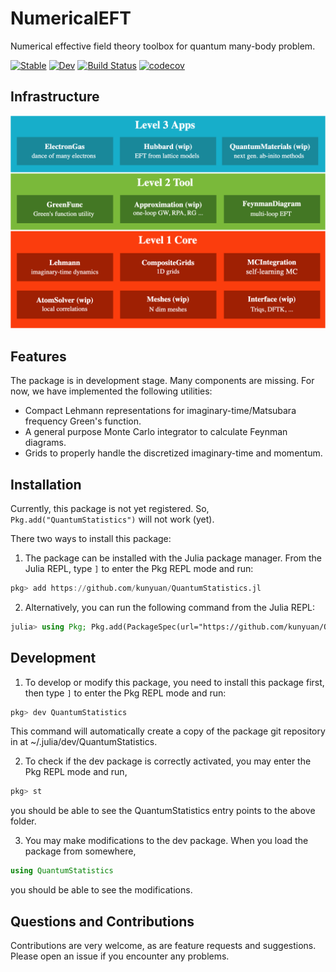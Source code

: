 # NumericalEFT

Numerical effective field theory toolbox for quantum many-body problem.

[![Stable](https://img.shields.io/badge/docs-stable-blue.svg)](https://numericalEFT.github.io/NumericalEFT.jl/)
[![Dev](https://img.shields.io/badge/docs-dev-blue.svg)](https://numericalEFT.github.io/NumericalEFT.jl/)
[![Build Status](https://github.com/numericalEFT/NumericalEFT.jl/workflows/CI/badge.svg)](https://github.com/numericalEFT/NumericalEFT.jl/actions)
[![codecov](https://codecov.io/gh/numericalEFT/NumericalEFT.jl/branch/master/graph/badge.svg?token=OKnDPEC3In)](https://codecov.io/gh/numericalEFT/NumericalEFT.jl)

## Infrastructure

![NumericalEFT](docs/src/assets/numericalEFT.png)

## Features

The package is in development stage. Many components are missing. For now, we have implemented the following utilities:

- Compact Lehmann representations for imaginary-time/Matsubara frequency Green's function.
- A general purpose Monte Carlo integrator to calculate Feynman diagrams.
- Grids to properly handle the discretized imaginary-time and momentum.
<!-- - Fast elementary math functions. Some of them are adapted from the package [Yeppp.jl](https://github.com/JuliaMath/Yeppp.jl). It supports more generic array types than the original package. -->


## Installation

Currently, this package is not yet registered. So, `Pkg.add("QuantumStatistics")` will not work (yet).

There two ways to install this package:

1. The package can be installed with the Julia package manager. 
From the Julia REPL, type `]` to enter the Pkg REPL mode and run:
```julia
pkg> add https://github.com/kunyuan/QuantumStatistics.jl
```

2. Alternatively, you can run the following command from the Julia REPL:
```julia
julia> using Pkg; Pkg.add(PackageSpec(url="https://github.com/kunyuan/QuantumStatistics.jl"))
```

## Development

1. To develop or modify this package, you need to install this package first, then type `]` to enter the Pkg REPL mode and run:
```julia
pkg> dev QuantumStatistics
```
This command will automatically create a copy of the package git repository in at ~/.julia/dev/QuantumStatistics.

2. To check if the dev package is correctly activated,  you may enter the Pkg REPL mode and run,
```julia
pkg> st
```
you should be able to see the QuantumStatistics entry points to the above folder.

3. You may make modifications to the dev package. When you load the package from somewhere,
```julia
using QuantumStatistics
```
you should be able to see the modifications.

## Questions and Contributions

Contributions are very welcome, as are feature requests and suggestions. Please open an issue if you encounter any problems.

<!-- Example of Julia package to go along with [these notes](https://tlienart.github.io/pub/julia/dev-pkg2.html). -->
<!-- https://travis-ci.org/github/kunyuan/QuantumStatistics.jl -->
<!-- [![codecov](https://codecov.io/gh/kunyuan/QuantumStatistics.jl/branch/master/graph/badge.svg)](https://codecov.io/gh/kunyuan/QuantumStatistics.jl) -->
